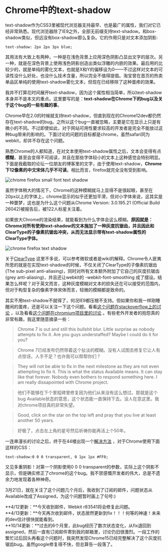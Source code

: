 # Chrome中的text-shadow

text-shadow作为CSS3里被现代浏览器支持最早、也是最广的属性，我们对它已经非常熟悉。现代浏览器除了IE9之外，全部无前缀支持text-shadow。和box-shadow类似，但远没有box-shadow那么复杂。它的作用只是对文本添加阴影:
```
text-shadow: 2px 2px 3px blue;
```
其用法有大致上有两种，一种是在浅色背景上应用深色阴影凸显出文字的层次。另一种，就是在深色背景上使用浅色阴影创造出类似浮雕的内嵌的效果。最后用的比较少的，就是单纯的雾化文本，也就是X和Y的偏移设为0——不过这样对文本的可读性没什么好处，也没什么技术含量，所以完全不值得提倡。淘宝曾在首页的热卖单品区单纯的使用text-shadow雾化文本，但现在已经移除了这种蛋疼的效果。

我并不打算花时间展开text-shadow，因为这个属性相当简单，所以text-shadow本身并不是本文的重点。这里要写的是：**text-shadow在Chrome下的bug以及关于这个bug的一些有趣的事**。

Chrome早在2.0的时候就支持text-shadow，但直到现在的Chrome12dev都仍然存在text-shadow的bug。之所以这个bug一直被忽略，主要是它在显示上只是有微小的不同。不过即使如此，对于网站可用性要求较高的开发者是完全不能放过这种bug带来的影响的。下面讨论的问题的目标都是chrome，虽然safari同为webkit，却并不存在这个问题。

熟悉Chrome的人都知道，在对文本使用text-shadow属性之后，文本会变得有点**模糊**，甚至会变得不可阅读，并且在那些字体较小的文本上这种感觉会特别明显。下面是我截取的论坛一位朋友的博客里的文字，由于使用text-shadow，**Chrome下12像素的中文宋体几乎不可读**。相比而言，firefox就完全没有受到影响。

![chrome firefox small font text shadow](https://swordair.com/content/images/2013/Dec/chrome_firefox_small_font_text_shadow.png)

虽然字体稍大的情况下，Chrome的这种模糊就马上显得不是很起眼，甚至在20px以上的字体上，chrome显示的似乎还更加平滑，但对小字体来说，这其实是一种噩梦，这也是为什么这个问题从Chrome Version: 3.0.195.21 (Official Build 26042)被报告后，被122人标星关注着。

如果放大Chrome的渲染结果，就能看到为什么字体会这么模糊。**原因就是：Chrome对所有使用text-shadow的文本施加了一种灰度抗锯齿，并且因此和ClearType的子像素抗锯齿冲突，从而无法显示带有text-shadow属性的ClearType字体。**

![chrome firefox text shadow](https://swordair.com/content/images/2013/Dec/chrome_firefox_text_shadow.png)

关于[ClearType](http://en.wikipedia.org/wiki/ClearType) 这里不多说，可以参考微软或者是wiki的解释。Chrome令人匪夷所思的就是在实现text-shadow的时候，不仅关闭了ClearType的子像素抗锯齿(The sub-pixel anti-aliasing)，同时对所有文本额外附加了它自己的灰度抗锯齿(grey anti-aliasing)，并且还让webkit的 -webkit-font-smoothing 成了摆设。结果怎么样呢？对于英文而言，这种灰度模糊对文本的损失还在可以接受的范围内，但对于构型复杂的像素字体宋体而言，轻微的模糊都是致命的。

其实不用text-shadow不就得了，何况IE9都压根不支持。但如果你和我一样刚睡醒闲的蛋疼，还是可以关注一下这个问题。看看[这个问题在stackoverflow上的讨论](http://stackoverflow.com/questions/4046142/google-chrome-text-shadow-rendering) ，以及看看[这个问题在chromium项目里的讨论](http://code.google.com/p/chromium/issues/detail?id=23440) 。有些老外开发者的抱怨真的非常有趣，我这里随意摘录一些：

>Chrome 7 is out and still this bullshit blur. Little surprise as nobody attempts to fix it. Are you guys understaffed? Maybe I could do it for you?

>Chrome 7已经发布仍然带着这个扯淡的模糊。没有人试图去修复它让人有点惊讶。人手不足？也许我可以帮帮你们？

>They will not be able to fix in the next milestone as they are not even attempting to fix it. This is what the status Available means. It can stay like that forever. Nobody even bothers to respond something here. I am really dissapointed with Chrome project.

>他们不能够在下个里程碑里修复因为他们从来没有这么想过。那就是这个bug Available状态的意思，这个状态能一直保持下去。没人在意这里。我对chrome项目真的非常失望。

>Good, click on the star on the top left and pray that you live at least another 50 years.

>好极了，点击左上角的星号然后祈祷你能再活上个50年。

一连串漫长的讨论之后，终于在44楼出现一个[解决方法](http://jsbin.com/acalu4) ，对于Chrome使用下面这样的CSS：
```
text-shadow:0 0 0 transparent, 0 1px 1px #FF0;
```
又见多重阴影！对第一个阴影使用0 0 0 transparent的参数，实际上这个阴影不显示，但是确实修正了chrome的这个bug。我不禁感慨开发者的伟大，总是不遗余力地发现着各种神奇。

3月21日，就在关注了这个问题几个月后，我收到了订阅的邮件，问题状态从Available改成了Assigned，为这个问题暂时画上了句号:)

**4/12更新：**今天收到邮件，Webkit r83541将会修复此问题。   
**4/13更新：**今天再次收到邮件，状态居然更新到fix！！！何等的神速！未来的dev估计很快就能看到。   
**10/14更新：**过去的6个月里，此bug经历了数次状态变化，从fix退回到assigned，然后一直有订阅邮件寄到我的邮箱里，讨论仍旧很激烈。一段工作的繁忙过后回头再看这个问题时，我突然发现Chrome15已经完整解决了这个灰度抗锯齿bug。虽然google修复得不快，但总算告一段落了。   
